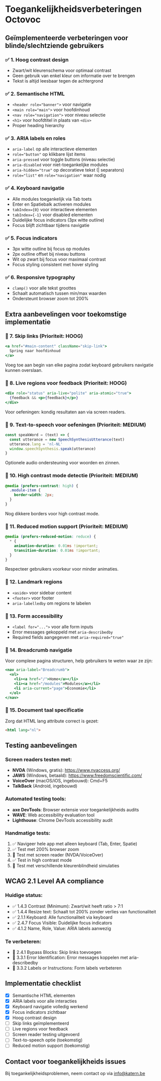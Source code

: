 # Toegankelijkheidsverbeteringen Octovoc

## Geïmplementeerde verbeteringen voor blinde/slechtziende gebruikers

### ✅ 1. Hoog contrast design
- Zwart/wit kleurenschema voor optimaal contrast
- Geen gebruik van enkel kleur om informatie over te brengen
- Tekst is altijd leesbaar tegen de achtergrond

### ✅ 2. Semantische HTML
- `<header role="banner">` voor navigatie
- `<main role="main">` voor hoofdinhoud
- `<nav role="navigation">` voor niveau selectie
- `<h1>` voor hoofdtitel in plaats van `<div>`
- Proper heading hierarchy

### ✅ 3. ARIA labels en roles
- `aria-label` op alle interactieve elementen
- `role="button"` op klikbare lijst items
- `aria-pressed` voor toggle buttons (niveau selectie)
- `aria-disabled` voor niet-toegankelijke modules
- `aria-hidden="true"` op decoratieve tekst (| separators)
- `role="list"` en `role="navigation"` waar nodig

### ✅ 4. Keyboard navigatie
- Alle modules toegankelijk via Tab toets
- Enter en Spatiebalk activeren modules
- `tabIndex={0}` voor interactieve elementen
- `tabIndex={-1}` voor disabled elementen
- Duidelijke focus indicators (3px witte outline)
- Focus blijft zichtbaar tijdens navigatie

### ✅ 5. Focus indicators
- 3px witte outline bij focus op modules
- 2px outline offset bij niveau buttons
- Wit op zwart bij focus voor maximaal contrast
- Focus styling consistent met hover styling

### ✅ 6. Responsive typography
- `clamp()` voor alle tekst groottes
- Schaalt automatisch tussen min/max waarden
- Ondersteunt browser zoom tot 200%

## Extra aanbevelingen voor toekomstige implementatie

### 🔄 7. Skip links (Prioriteit: HOOG)
```jsx
<a href="#main-content" className="skip-link">
  Spring naar hoofdinhoud
</a>
```
Voeg toe aan begin van elke pagina zodat keyboard gebruikers navigatie kunnen overslaan.

### 🔄 8. Live regions voor feedback (Prioriteit: HOOG)
```jsx
<div role="status" aria-live="polite" aria-atomic="true">
  {feedback && <p>{feedback}</p>}
</div>
```
Voor oefeningen: kondig resultaten aan via screen readers.

### 🔄 9. Text-to-speech voor oefeningen (Prioriteit: MEDIUM)
```javascript
const speakWord = (text) => {
  const utterance = new SpeechSynthesisUtterance(text)
  utterance.lang = 'nl-NL'
  window.speechSynthesis.speak(utterance)
}
```
Optionele audio ondersteuning voor woorden en zinnen.

### 🔄 10. High contrast mode detectie (Prioriteit: MEDIUM)
```css
@media (prefers-contrast: high) {
  .module-item {
    border-width: 2px;
  }
}
```
Nog dikkere borders voor high contrast mode.

### 🔄 11. Reduced motion support (Prioriteit: MEDIUM)
```css
@media (prefers-reduced-motion: reduce) {
  * {
    animation-duration: 0.01ms !important;
    transition-duration: 0.01ms !important;
  }
}
```
Respecteer gebruikers voorkeur voor minder animaties.

### 🔄 12. Landmark regions
- `<aside>` voor sidebar content
- `<footer>` voor footer
- `aria-labelledby` om regions te labelen

### 🔄 13. Form accessibility
- `<label for="...">` voor alle form inputs
- Error messages gekoppeld met `aria-describedby`
- Required fields aangegeven met `aria-required="true"`

### 🔄 14. Breadcrumb navigatie
Voor complexe pagina structuren, help gebruikers te weten waar ze zijn:
```jsx
<nav aria-label="Breadcrumb">
  <ol>
    <li><a href="/">Home</a></li>
    <li><a href="/modules">Modules</a></li>
    <li aria-current="page">Economie</li>
  </ol>
</nav>
```

### 🔄 15. Document taal specificatie
Zorg dat HTML lang attribute correct is gezet:
```html
<html lang="nl">
```

## Testing aanbevelingen

### Screen readers testen met:
- **NVDA** (Windows, gratis): https://www.nvaccess.org/
- **JAWS** (Windows, betaald): https://www.freedomscientific.com/
- **VoiceOver** (macOS/iOS, ingebouwd): Cmd+F5
- **TalkBack** (Android, ingebouwd)

### Automated testing tools:
- **axe DevTools**: Browser extensie voor toegankelijkheids audits
- **WAVE**: Web accessibility evaluation tool
- **Lighthouse**: Chrome DevTools accessibility audit

### Handmatige tests:
1. ✅ Navigeer hele app met alleen keyboard (Tab, Enter, Spatie)
2. ✅ Test met 200% browser zoom
3. 🔄 Test met screen reader (NVDA/VoiceOver)
4. ✅ Test in high contrast mode
5. 🔄 Test met verschillende kleurenblindheid simulaties

## WCAG 2.1 Level AA compliance

### Huidige status:
- ✅ 1.4.3 Contrast (Minimum): Zwart/wit heeft ratio > 7:1
- ✅ 1.4.4 Resize text: Schaalt tot 200% zonder verlies van functionaliteit
- ✅ 2.1.1 Keyboard: Alle functionaliteit via keyboard
- ✅ 2.4.7 Focus Visible: Duidelijke focus indicators
- ✅ 4.1.2 Name, Role, Value: ARIA labels aanwezig

### Te verbeteren:
- 🔄 2.4.1 Bypass Blocks: Skip links toevoegen
- 🔄 3.3.1 Error Identification: Error messages koppelen met aria-describedby
- 🔄 3.3.2 Labels or Instructions: Form labels verbeteren

## Implementatie checklist

- [x] Semantische HTML elementen
- [x] ARIA labels voor alle interacties
- [x] Keyboard navigatie volledig werkend
- [x] Focus indicators zichtbaar
- [x] Hoog contrast design
- [ ] Skip links geïmplementeerd
- [ ] Live regions voor feedback
- [ ] Screen reader testing uitgevoerd
- [ ] Text-to-speech optie (toekomstig)
- [ ] Reduced motion support (toekomstig)

## Contact voor toegankelijkheids issues
Bij toegankelijkheidsproblemen, neem contact op via info@katern.be
